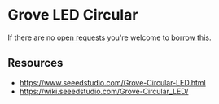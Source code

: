 # Grove LED Circular
If there are no [open requests](../../../../issues?q=is%3Aissue+is%3Aopen+%22Grove+LED+Circular%22+in%3Atitle) you're welcome to [borrow this](../../../../issues/new?title=Borrow+request+for+Grove+LED+Circular&body=1+piece+of+%5Bthis%5D%28..%2Fblob%2Fmain%2F.%2FHardware%2FActuators%2FGrove_LED_Circular.md%29+for+~2+weeks.).

## Resources
- https://www.seeedstudio.com/Grove-Circular-LED.html
- https://wiki.seeedstudio.com/Grove-Circular_LED/
